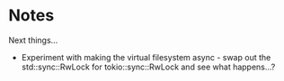 # Notes

Next things...

* Experiment with making the virtual filesystem async - swap out the std::sync::RwLock for tokio::sync::RwLock and see what happens...?
